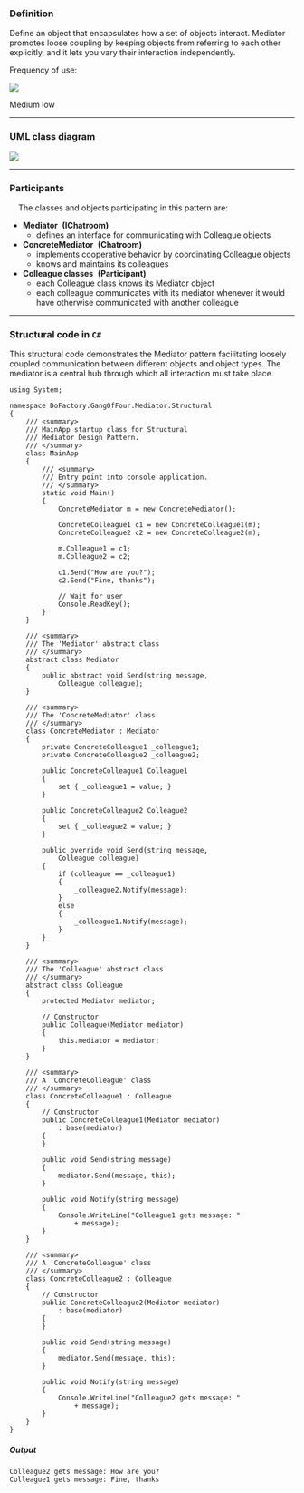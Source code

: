 ### Definition

Define an object that encapsulates how a set of objects interact. Mediator promotes loose coupling by keeping objects from referring to each other explicitly, and it lets you vary their interaction independently.

Frequency of use:

![](https://www.dofactory.com/images/use_medium_low.gif)

Medium low

* * * * *

### UML class diagram

![](https://www.dofactory.com/images/diagrams/net/mediator.gif)

* * * * *

### Participants

    The classes and objects participating in this pattern are:

-   **Mediator**  **(IChatroom)**
    -   defines an interface for communicating with Colleague objects
-   **ConcreteMediator**  **(Chatroom)**
    -   implements cooperative behavior by coordinating Colleague objects
    -   knows and maintains its colleagues
-   **Colleague classes**  **(Participant)**
    -   each Colleague class knows its Mediator object
    -   each colleague communicates with its mediator whenever it would have otherwise communicated with another colleague

* * * * *

### Structural code in `C#`

This structural code demonstrates the Mediator pattern facilitating loosely coupled communication between different objects and object types. The mediator is a central hub through which all interaction must take place.

    using System;
    
    namespace DoFactory.GangOfFour.Mediator.Structural
    {
        /// <summary>
        /// MainApp startup class for Structural 
        /// Mediator Design Pattern.
        /// </summary>
        class MainApp
        {
            /// <summary>
            /// Entry point into console application.
            /// </summary>
            static void Main()
            {
                ConcreteMediator m = new ConcreteMediator();
    
                ConcreteColleague1 c1 = new ConcreteColleague1(m);
                ConcreteColleague2 c2 = new ConcreteColleague2(m);
    
                m.Colleague1 = c1;
                m.Colleague2 = c2;
    
                c1.Send("How are you?");
                c2.Send("Fine, thanks");
    
                // Wait for user
                Console.ReadKey();
            }
        }
    
        /// <summary>
        /// The 'Mediator' abstract class
        /// </summary>
        abstract class Mediator
        {
            public abstract void Send(string message,
                Colleague colleague);
        }
    
        /// <summary>
        /// The 'ConcreteMediator' class
        /// </summary>
        class ConcreteMediator : Mediator
        {
            private ConcreteColleague1 _colleague1;
            private ConcreteColleague2 _colleague2;
    
            public ConcreteColleague1 Colleague1
            {
                set { _colleague1 = value; }
            }
    
            public ConcreteColleague2 Colleague2
            {
                set { _colleague2 = value; }
            }
    
            public override void Send(string message,
                Colleague colleague)
            {
                if (colleague == _colleague1)
                {
                    _colleague2.Notify(message);
                }
                else
                {
                    _colleague1.Notify(message);
                }
            }
        }
    
        /// <summary>
        /// The 'Colleague' abstract class
        /// </summary>
        abstract class Colleague
        {
            protected Mediator mediator;
    
            // Constructor
            public Colleague(Mediator mediator)
            {
                this.mediator = mediator;
            }
        }
    
        /// <summary>
        /// A 'ConcreteColleague' class
        /// </summary>
        class ConcreteColleague1 : Colleague
        {
            // Constructor
            public ConcreteColleague1(Mediator mediator)
                : base(mediator)
            {
            }
    
            public void Send(string message)
            {
                mediator.Send(message, this);
            }
    
            public void Notify(string message)
            {
                Console.WriteLine("Colleague1 gets message: "
                    + message);
            }
        }
    
        /// <summary>
        /// A 'ConcreteColleague' class
        /// </summary>
        class ConcreteColleague2 : Colleague
        {
            // Constructor
            public ConcreteColleague2(Mediator mediator)
                : base(mediator)
            {
            }
    
            public void Send(string message)
            {
                mediator.Send(message, this);
            }
    
            public void Notify(string message)
            {
                Console.WriteLine("Colleague2 gets message: "
                    + message);
            }
        }
    }

##### Output

    Colleague2 gets message: How are you?
    Colleague1 gets message: Fine, thanks